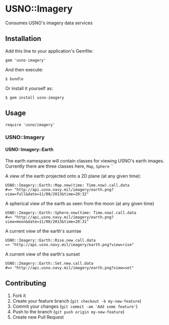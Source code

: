 # USNO::Imagery

Consumes USNO's imagery data services

## Installation

Add this line to your application's Gemfile:

    gem 'usno-imagery'

And then execute:

    $ bundle

Or install it yourself as:

    $ gem install usno-imagery

## Usage

`require 'usno/imagery'`

### USNO::Imagery

#### USNO::Imagery::Earth

The earth namespace will contain classes for viewing USNO's earth images.
Currently there are three classes here, `Map`, `Sphere` ``

A view of the earth projected onto a 2D plane (at any given time):

    USNO::Imagery::Earth::Map.new(time: Time.now).call.data
    #=> "http://api.usno.navy.mil/imagery/earth.png?view=full&date=11/08/2013&time=20:32"

A spherical view of the earth as seen from the moon (at any given time)

    USNO::Imagery::Earth::Sphere.new(time: Time.now).call.data
    #=> "http://api.usno.navy.mil/imagery/earth.png?view=moon&date=11/08/2013&time=20:31"

A current view of the earth's sunrise

    USNO::Imagery::Earth::Rise.new.call.data
    => "http://api.usno.navy.mil/imagery/earth.png?view=rise"

A current view of the earth's sunset

    USNO::Imagery::Earth::Set.new.call.data
    #=> "http://api.usno.navy.mil/imagery/earth.png?view=set"

## Contributing

1. Fork it
2. Create your feature branch (`git checkout -b my-new-feature`)
3. Commit your changes (`git commit -am 'Add some feature'`)
4. Push to the branch (`git push origin my-new-feature`)
5. Create new Pull Request
